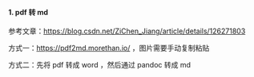 #### 1. pdf  转 md

参考文章：https://blog.csdn.net/ZiChen_Jiang/article/details/126271803

方式一：https://pdf2md.morethan.io/ ，图片需要手动复制粘贴

方式二：先将 pdf 转成 word ，然后通过 pandoc 转成 md